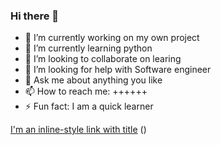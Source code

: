 ### Hi there 👋

- 🔭 I’m currently working on my own project
- 🌱 I’m currently learning python
- 👯 I’m looking to collaborate on learing
- 🤔 I’m looking for help with Software engineer
- 💬 Ask me about anything you like
- 📫 How to reach me: ++++++
- ⚡ Fun fact: I am a quick learner

[I'm an inline-style link with title](https://www.linkedin.com/in/mohammad-shakil-mahmud-shohag-05ba35222/ "LINKEDIN")
()

